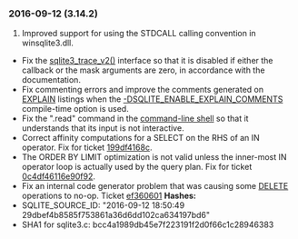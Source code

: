 ### 2016\-09\-12 (3\.14\.2\)

1. Improved support for using the STDCALL calling convention in winsqlite3\.dll.
- Fix the [sqlite3\_trace\_v2()](c3ref/trace_v2.html) interface so that it is disabled if either the
callback or the mask arguments are zero, in accordance with the documentation.
- Fix commenting errors and improve the comments generated on [EXPLAIN](lang_explain.html) listings
when the [\-DSQLITE\_ENABLE\_EXPLAIN\_COMMENTS](compile.html#enable_explain_comments) compile\-time option is used.
- Fix the ".read" command in the [command\-line shell](cli.html) so that it understands
that its input is not interactive.
- Correct affinity computations for a SELECT on the RHS of an IN operator.
Fix for ticket [199df4168c](https://sqlite.org/src/info/199df4168c).
- The ORDER BY LIMIT optimization is not valid unless the inner\-most IN operator
loop is actually used by the query plan. Fix for
ticket [0c4df46116e90f92](https://sqlite.org/src/info/0c4df46116e90f92).
- Fix an internal code generator problem that was causing some [DELETE](lang_delete.html) operations
to no\-op. Ticket [ef360601](https://sqlite.org/src/info/ef360601)
**Hashes:**
- SQLITE\_SOURCE\_ID: "2016\-09\-12 18:50:49 29dbef4b8585f753861a36d6dd102ca634197bd6"
- SHA1 for sqlite3\.c: bcc4a1989db45e7f223191f2d0f66c1c28946383




